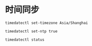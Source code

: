 # 时间同步
```
timedatectl set-timezone Asia/Shanghai

timedatectl set-ntp true

timedatectl status
```
